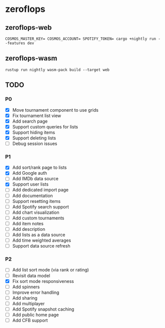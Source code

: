 # zeroflops
## zeroflops-web
```
COSMOS_MASTER_KEY= COSMOS_ACCOUNT= SPOTIFY_TOKEN= cargo +nightly run --features dev
```
## zeroflops-wasm
```
rustup run nightly wasm-pack build --target web
```
## TODO
### P0
- [x] Move tournament component to use grids
- [x] Fix tournament list view
- [x] Add search page
- [x] Support custom queries for lists
- [x] Support hiding items
- [x] Support deleting lists
- [ ] Debug session issues
### P1
- [x] Add sort/rank page to lists
- [x] Add Google auth
- [ ] Add IMDb data source
- [x] Support user lists
- [ ] Add dedicated import page
- [ ] Add documentation
- [ ] Support resetting items
- [ ] Add Spotify search support
- [ ] Add chart visualization
- [ ] Add custom tournaments
- [ ] Add item notes
- [ ] Add description
- [ ] Add lists as a data source
- [ ] Add time weighted averages
- [ ] Support data source refresh
### P2
- [ ] Add list sort mode (via rank or rating)
- [ ] Revisit data model
- [x] Fix sort mode responsiveness
- [ ] Add spinners
- [ ] Improve error handling
- [ ] Add sharing
- [ ] Add multiplayer
- [ ] Add Spotify snapshot caching 
- [ ] Add public home page
- [ ] Add CFB support 
